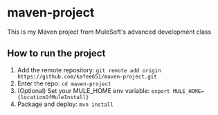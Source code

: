 # maven-project
This is my Maven project from MuleSoft's advanced development class
## How to run the project
1. Add the remote repository: `git remote add origin https://github.com/kafee651/maven-project.git`
2. Enter the repo: `cd maven-project`
3. (Optional) Set your MULE_HOME env variable: `export MULE_HOME={locationOfMuleInstall}`
4. Package and deploy: `mvn install`